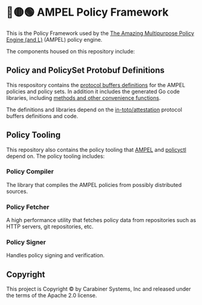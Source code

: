 # 🔴🟡🟢 AMPEL Policy Framework

This is the Policy Framework used by the [The Amazing
Multipurpose Policy Engine (and L)](https://github.com/carabiner-dev/ampel) (AMPEL)
policy engine.

The components housed on this repository include:

## Policy and PolicySet Protobuf Definitions

This respository contains the
[protocol buffers definitions](proto/carabiner/policy/v1/policy.proto) for the
AMPEL policies and policy sets. In addition it includes the generated Go code
libraries, including [methods and other convenience functions](api/v1/).

The definitions and libraries depend on the
[in-toto/attestation](https://github.com/in-toto/attestation) protocol buffers
definitions and code.

## Policy Tooling

This repository also contains the policy tooling that
[AMPEL](https://github.com/carabiner-dev/ampel) and 
[policyctl](https://github.com/carabiner-dev/policyctl) depend on. The policy
tooling includes:

### Policy Compiler

The library that compiles the AMPEL policies from possibly distributed sources.

### Policy Fetcher

A high performance utility that fetches policy data from repositories such as
HTTP servers, git repositories, etc.

### Policy Signer

Handles policy signing and verification.

## Copyright

This project is Copyright &copy; by Carabiner Systems, Inc and released under the
terms of the Apache 2.0 license.
